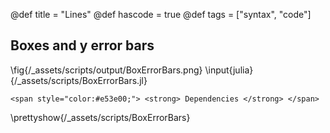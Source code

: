 @def title = "Lines"
@def hascode = true
@def tags = ["syntax", "code"]

## Boxes and y error bars
\fig{/_assets/scripts/output/BoxErrorBars.png}
\input{julia}{/_assets/scripts/BoxErrorBars.jl}
~~~
<span style="color:#e53e00;"> <strong> Dependencies </strong> </span>
~~~
\prettyshow{/_assets/scripts/BoxErrorBars}
